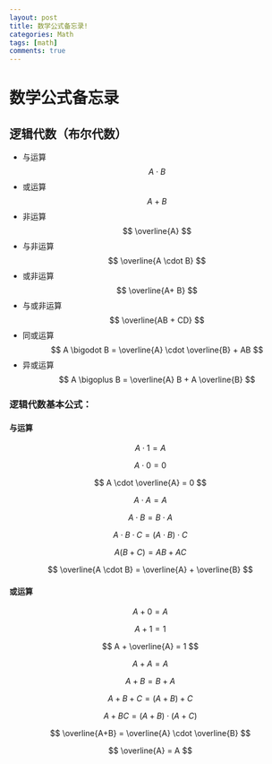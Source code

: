 ```yaml
---
layout: post
title: 数学公式备忘录!
categories: Math
tags: [math]
comments: true
---
```


# 数学公式备忘录
<!--more-->

## 逻辑代数（布尔代数）
- 与运算$$ A \cdot B $$
- 或运算$$ A + B $$
- 非运算$$ \overline{A} $$
- 与非运算$$ \overline{A \cdot B} $$
- 或非运算$$ \overline{A+ B} $$
- 与或非运算$$ \overline{AB + CD} $$
- 同或运算$$ A \bigodot B = \overline{A} \cdot  \overline{B} + AB $$
- 异或运算$$ A \bigoplus B = \overline{A} B + A \overline{B} $$

### 逻辑代数基本公式：

#### 与运算
$$ A \cdot 1 = A $$

$$ A \cdot 0 = 0  $$

$$ A \cdot \overline{A} = 0  $$

$$ A \cdot A = A  $$

$$ A \cdot B = B \cdot A  $$

$$ A \cdot B \cdot C = (A \cdot B) \cdot C  $$

$$ A(B+C) = AB + AC  $$

$$ \overline{A \cdot B} = \overline{A} + \overline{B}  $$


#### 或运算
$$ A + 0 = A  $$

$$ A + 1 = 1  $$

$$ A + \overline{A} = 1  $$

$$ A + A = A  $$

$$ A + B = B+ A  $$

$$ A + B + C = ( A + B) + C  $$

$$ A + BC = (A +B) \cdot (A + C)  $$

$$ \overline{A+B} = \overline{A} \cdot \overline{B}  $$

$$ \overline{A} = A  $$
